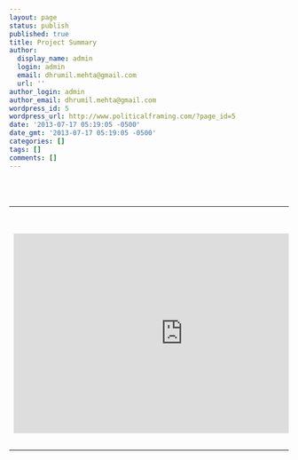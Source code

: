 ```yaml
---
layout: page
status: publish
published: true
title: Project Summary
author:
  display_name: admin
  login: admin
  email: dhrumil.mehta@gmail.com
  url: ''
author_login: admin
author_email: dhrumil.mehta@gmail.com
wordpress_id: 5
wordpress_url: http://www.politicalframing.com/?page_id=5
date: '2013-07-17 05:19:05 -0500'
date_gmt: '2013-07-17 05:19:05 -0500'
categories: []
tags: []
comments: []
---
```

<!-- <p>This project is an attempt to understand the rhetorical framing of political speeches computationally. Please find the the following links to the <a href="//www.politicalframing.com/wp-content/uploads/2013/07/Final-Report-Draft.pdf">initial paper</a> and to the <a href="http://www.politicalframing.com/wp-content/uploads/2013/07/DRSpeechData.xlsx">initial output-data</a> of the project, explained in the sections below.<br />
 -->
<table  border="0">
<tbody>
<tr>
<td>&nbsp;<br />
<iframe src="https://skydrive.live.com/embed?cid=E72FCA9FDC2435F6&amp;resid=E72FCA9FDC2435F6%21430&amp;authkey=AAMZAdQeRjeptTg&amp;em=2&amp;wdAr=1.3333333333333332" height="360" width="610" frameborder="0"></iframe></td></p>
<td valign="left">&nbsp;</p>
<h2><a href="/methodology#motivation"><center>Motivation</center></a><br />
<a href="/methodology#data"><center>Data</center></a><br />
<a href="/methodology#methodology"><center>Methodology</center></a><br />
<a href="/methodology#results"><center>Results</center></a><br />
<a href="/methodology#conclusions"><center>Conclusions</center></a><br />
<a href="/methodology#references"><center>References</center></a></h2><br />
<!-- <center>Provide feedback at <strong> dhrumil [dot] mehta [at] gmail.com </strong><br />
visit me at <a href="http://www.dhrumilmehta.com" target="_blank">www.dhrumilmehta.com</a></center>
 -->
 <br />
</td></tr><br />
</tbody><br />
</table></p>
